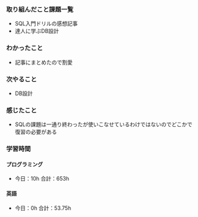 ### 取り組んだこと課題一覧
- SQL入門ドリルの感想記事
- 達人に学ぶDB設計
### わかったこと
- 記事にまとめたので割愛
### 次やること
- DB設計
### 感じたこと
- SQLの課題は一通り終わったが使いこなせているわけではないのでどこかで復習の必要がある
### 学習時間
#### プログラミング
- 今日：10h 合計：653h
#### 英語
- 今日：0h 合計：53.75h